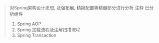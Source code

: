 > 对Spring架构设计思想, 及强拓展, 精简配置等精髓部分进行分析.注释
> 已分析组件
> 1. Spring AOP
> 2. Spring 加载流程及注解扫描流程
> 3. Spring Transaction

